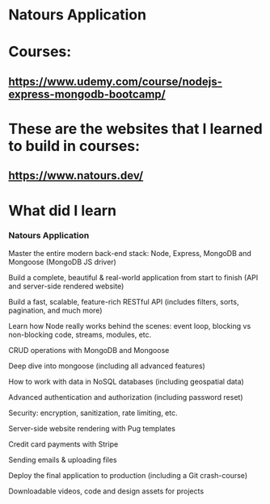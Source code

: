 # Natours Application

# Courses: 
## https://www.udemy.com/course/nodejs-express-mongodb-bootcamp/

# These are the websites that I learned to build in courses:
## https://www.natours.dev/

# What did I learn

### Natours Application

Master the entire modern back-end stack: Node, Express, MongoDB and Mongoose (MongoDB JS driver)

Build a complete, beautiful & real-world application from start to finish (API and server-side rendered website)

Build a fast, scalable, feature-rich RESTful API (includes filters, sorts, pagination, and much more)

Learn how Node really works behind the scenes: event loop, blocking vs non-blocking code, streams, modules, etc.

CRUD operations with MongoDB and Mongoose

Deep dive into mongoose (including all advanced features)

How to work with data in NoSQL databases (including geospatial data)

Advanced authentication and authorization (including password reset)

Security: encryption, sanitization, rate limiting, etc.

Server-side website rendering with Pug templates

Credit card payments with Stripe

Sending emails & uploading files

Deploy the final application to production (including a Git crash-course)

Downloadable videos, code and design assets for projects




